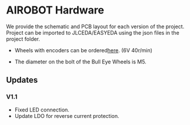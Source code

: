 # AIROBOT Hardware

We provide the schematic and PCB layout for each version of the project. Project can be imported to JLCEDA/EASYEDA using the json files in the project folder.

* Wheels with encoders can be ordered[here](https://item.taobao.com/item.htm?abbucket=12&id=580556536472&ns=1&priceTId=2147805d17263860079357328e6bbd&skuId=5075284347302&spm=a21n57.1.item.9.46af523cMndema&utparam=%7B%22aplus_abtest%22%3A%2237798e0d9733adbedced17f6a6210fc6%22%7D). (6V 40r/min)

* The diameter on the bolt of the Bull Eye Wheels is M5.

## Updates

### V1.1

* Fixed LED connection.
* Update LDO for reverse current protection.